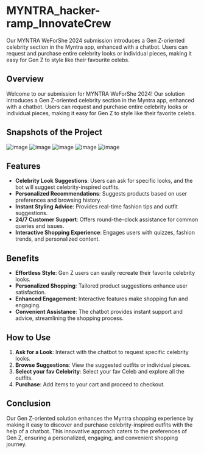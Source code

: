 # MYNTRA_hacker-ramp_InnovateCrew
Our MYNTRA <hacker-ramp> WeForShe 2024 submission introduces a Gen Z-oriented celebrity section in the Myntra app, enhanced with a chatbot. Users can request and purchase entire celebrity looks or individual pieces, making it easy for Gen Z to style like their favourite celebs.

## Overview

Welcome to our submission for MYNTRA <hacker-ramp> WeForShe 2024! Our solution introduces a Gen Z-oriented celebrity section in the Myntra app, enhanced with a chatbot. Users can request and purchase entire celebrity looks or individual pieces, making it easy for Gen Z to style like their favorite celebs.

## Snapshots of the Project
![image](https://github.com/user-attachments/assets/0c968ac2-65ba-4122-96e2-e6aa4d800a30)
![image](https://github.com/user-attachments/assets/5bfe2c1c-dc96-408c-98bb-6ef3aa56b116)
![image](https://github.com/user-attachments/assets/90e2c6d8-9b94-45cd-847a-cffb050adcbe)
![image](https://github.com/user-attachments/assets/d1cc085f-37e0-4b29-973e-8a7c15d75eea)
![image](https://github.com/user-attachments/assets/fec831e6-fcb6-4133-aa4a-f4a4b55e0060)


## Features

- **Celebrity Look Suggestions**: Users can ask for specific looks, and the bot will suggest celebrity-inspired outfits.
- **Personalized Recommendations**: Suggests products based on user preferences and browsing history.
- **Instant Styling Advice**: Provides real-time fashion tips and outfit suggestions.
- **24/7 Customer Support**: Offers round-the-clock assistance for common queries and issues.
- **Interactive Shopping Experience**: Engages users with quizzes, fashion trends, and personalized content.

## Benefits

- **Effortless Style**: Gen Z users can easily recreate their favorite celebrity looks.
- **Personalized Shopping**: Tailored product suggestions enhance user satisfaction.
- **Enhanced Engagement**: Interactive features make shopping fun and engaging.
- **Convenient Assistance**: The chatbot provides instant support and advice, streamlining the shopping process.

## How to Use

1. **Ask for a Look**: Interact with the chatbot to request specific celebrity looks.
3. **Browse Suggestions**: View the suggested outfits or individual pieces.
4. **Select your fav Celebrity**: Select your fav Celeb and explore all the outfits.
6. **Purchase**: Add items to your cart and proceed to checkout.

## Conclusion

Our Gen Z-oriented solution enhances the Myntra shopping experience by making it easy to discover and purchase celebrity-inspired outfits with the help of a chatbot. This innovative approach caters to the preferences of Gen Z, ensuring a personalized, engaging, and convenient shopping journey.
